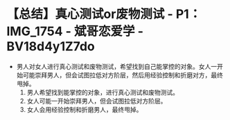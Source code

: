 # 【总结】真心测试or废物测试 - P1：IMG_1754 - 斌哥恋爱学 - BV18d4y1Z7do

-   男人对女人进行真心测试和废物测试，希望找到自己能掌控的对象。女人一开始可能崇拜男人，但会试图拉低对方阶层，然后用经验控制和折磨对方，最终甩掉。
    1.  男人希望找到能掌控的对象，进行真心测试和废物测试。
    2.  女人可能一开始崇拜男人，但会试图拉低对方阶层。
    3.  女人会用经验控制和折磨男人，最终甩掉。